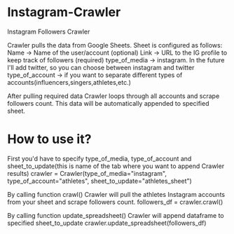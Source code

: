 # Instagram-Crawler
Instagram Followers Crawler

Crawler pulls the data from Google Sheets. Sheet is configured as follows:
Name -> Name of the user/account (optional)
Link -> URL to the IG profile to keep track of followers (required)
type_of_media -> instagram. In the future I'll add twitter, so you can choose between instagram and twitter
type_of_account -> if you want to separate different types of accounts(influencers,singers,athletes,etc.)

After pulling required data Crawler loops through all accounts and scrape followers count. This data will be automatically appended to specified sheet.

# How to use it?

First you'd have to specify type_of_media, type_of_account and sheet_to_update(this is name of the tab where you want to append Crawler results)
crawler = Crawler(type_of_media="instagram",
                  type_of_account="athletes",
                  sheet_to_update="athletes_sheet")

By calling function crawl() Crawler will pull the athletes Instagram accounts from your sheet and scrape followers count.
followers_df = crawler.crawl()

By calling function update_spreadsheet() Crawler will append dataframe to specified sheet_to_update
crawler.update_spreadsheet(followers_df)
                  
